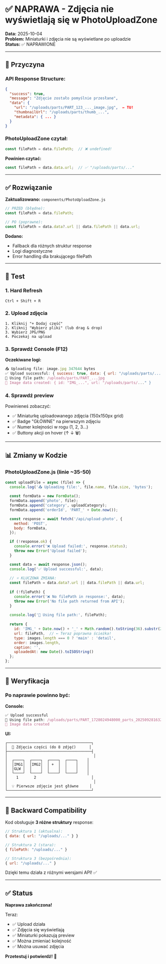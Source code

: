 # ✅ NAPRAWA - Zdjęcia nie wyświetlają się w PhotoUploadZone

**Data:** 2025-10-04  
**Problem:** Miniaturki i zdjęcia nie są wyświetlane po uploadzie  
**Status:** ✅ NAPRAWIONE

---

## 🐛 Przyczyna

### **API Response Structure:**
```json
{
  "success": true,
  "message": "Zdjęcie zostało pomyślnie przesłane",
  "data": {
    "url": "/uploads/parts/PART_123_..._image.jpg",  ← TU!
    "thumbnailUrl": "/uploads/parts/thumb_...",
    "metadata": { ... }
  }
}
```

### **PhotoUploadZone czytał:**
```javascript
const filePath = data.filePath;  // ❌ undefined!
```

**Powinien czytać:**
```javascript
const filePath = data.data.url;  // ✅ "/uploads/parts/..."
```

---

## ✅ Rozwiązanie

**Zaktualizowano:** `components/PhotoUploadZone.js`

```javascript
// PRZED (błędne):
const filePath = data.filePath;

// PO (poprawne):
const filePath = data.data?.url || data.filePath || data.url;
```

**Dodano:**
- Fallback dla różnych struktur response
- Logi diagnostyczne
- Error handling dla brakującego filePath

---

## 🧪 Test

### **1. Hard Refresh**
```
Ctrl + Shift + R
```

### **2. Upload zdjęcia**
```
1. Kliknij "+ Dodaj część"
2. Kliknij "Wybierz pliki" (lub drag & drop)
3. Wybierz JPG/PNG
4. Poczekaj na upload
```

### **3. Sprawdź Console (F12)**

**Oczekiwane logi:**
```javascript
📤 Uploading file: image.jpg 347644 bytes
✅ Upload successful: { success: true, data: { url: "/uploads/parts/..." } }
📁 Using file path: /uploads/parts/PART_...jpg
📸 Image data created: { id: "IMG_...", url: "/uploads/parts/..." }
```

### **4. Sprawdź preview**

Powinieneś zobaczyć:
- ✅ Miniaturkę uploadowanego zdjęcia (150x150px grid)
- ✅ Badge "GŁÓWNE" na pierwszym zdjęciu
- ✅ Numer kolejności w rogu (1, 2, 3...)
- ✅ Buttony akcji on hover (↑ ↓ 🗑️)

---

## 📊 Zmiany w Kodzie

### **PhotoUploadZone.js** (linie ~35-50)

```javascript
const uploadFile = async (file) => {
  console.log('📤 Uploading file:', file.name, file.size, 'bytes');
  
  const formData = new FormData();
  formData.append('photo', file);
  formData.append('category', uploadCategory);
  formData.append('orderId', 'PART_' + Date.now());

  const response = await fetch('/api/upload-photo', {
    method: 'POST',
    body: formData,
  });

  if (!response.ok) {
    console.error('❌ Upload failed:', response.status);
    throw new Error('Upload failed');
  }

  const data = await response.json();
  console.log('✅ Upload successful:', data);
  
  // ⭐ KLUCZOWA ZMIANA:
  const filePath = data.data?.url || data.filePath || data.url;
  
  if (!filePath) {
    console.error('❌ No filePath in response:', data);
    throw new Error('No file path returned from API');
  }
  
  console.log('📁 Using file path:', filePath);
  
  return {
    id: 'IMG_' + Date.now() + '_' + Math.random().toString(36).substr(2, 9),
    url: filePath,  // ← Teraz poprawna ścieżka!
    type: images.length === 0 ? 'main' : 'detail',
    order: images.length,
    caption: '',
    uploadedAt: new Date().toISOString()
  };
};
```

---

## 🎯 Weryfikacja

### **Po naprawie powinno być:**

**Console:**
```javascript
✅ Upload successful
📁 Using file path: /uploads/parts/PART_1728024948000_parts_20250928163230_admin_zrut-ekranu-2025-09-28-233535.jpg
📸 Image data created
```

**UI:**
```
┌──────────────────────────────────────┐
│  📸 Zdjęcia części (do 8 zdjęć)      │
├──────────────────────────────────────┤
│                                       │
│  ┌────┐  ┌────┐  ┌────┐  ┌────┐    │
│  │IMG1│  │IMG2│  │ +  │  │    │    │
│  │GLW │  │    │  │    │  │    │    │
│  └────┘  └────┘  └────┘  └────┘    │
│    1       2                         │
│                                       │
│  💡 Pierwsze zdjęcie jest główne     │
└──────────────────────────────────────┘
```

---

## 📝 Backward Compatibility

Kod obsługuje **3 różne struktury** response:

```javascript
// Struktura 1 (aktualna):
{ data: { url: "/uploads/..." } }

// Struktura 2 (stara):
{ filePath: "/uploads/..." }

// Struktura 3 (bezpośrednia):
{ url: "/uploads/..." }
```

Dzięki temu działa z różnymi wersjami API! ✅

---

## ✅ Status

**Naprawa zakończona!**

Teraz:
- ✅ Upload działa
- ✅ Zdjęcia się wyświetlają
- ✅ Miniaturki pokazują preview
- ✅ Można zmieniać kolejność
- ✅ Można usuwać zdjęcia

**Przetestuj i potwierdź!** 🎉
